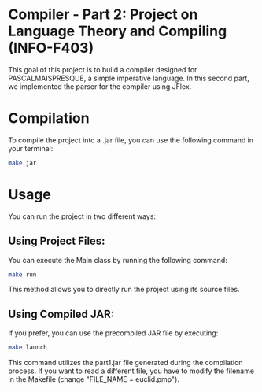 # Compiler - Part 2: Project on Language Theory and Compiling (INFO-F403)

This goal of this project is to build a compiler designed for PASCALMAISPRESQUE, a simple imperative language.
In this second part, we implemented the parser for the compiler using JFlex.

# Compilation
To compile the project into a .jar file, you can use the following command in your terminal:

```bash
make jar
```

# Usage
You can run the project in two different ways:

## Using Project Files:
You can execute the Main class by running the following command:

```bash
make run
```
This method allows you to directly run the project using its source files.

## Using Compiled JAR:

If you prefer, you can use the precompiled JAR file by executing:

```bash
make launch
```

This command utilizes the part1.jar file generated during the compilation process. If you want to read a different file,
you have to modify the filename in the Makefile (change "FILE_NAME = euclid.pmp").